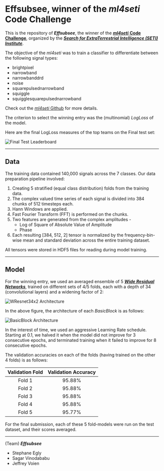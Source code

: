 # Effsubsee, winner of the _ml4seti_ Code Challenge

This is the repository of ___Effsubsee___, the winner of the [___ml4seti___ __Code Challenge__](http://www.seti.org/ml4seti), organized by the [___Search for ExtraTerrestrial Intelligence (SETI) Institute___](www.seti.org).

The objective of the _ml4seti_ was to train a classifier to differentiate between the following signal types:
* brightpixel
* narrowband
* narrowbanddrd
* noise
* squarepulsednarrowband
* squiggle
* squigglesquarepulsednarrowband

Check out the [_ml4seti_ Github](https://github.com/setiQuest/ML4SETI) for more details.

The criterion to select the winning entry was the (multinomial) _LogLoss_ of the model. 

Here are the final LogLoss measures of the top teams on the Final test set:

![Final Test Leaderboard](https://github.com/sgrvinod/Effsubsee-ml4seti-Code-Challenge/blob/master/img/final_leaderboard.png)

---
## Data

The training data contained 140,000 signals across the 7 classes. Our data preparation pipeline involved:

1. Creating 5 stratified (equal class distribution) folds from the training data. 
2. The complex valued time series of each signal is divided into 384 chunks of 512 timesteps each.
3. Hann Windows are applied. 
4. Fast Fourier Transform (FFT) is performed on the chunks.
5. Two features are generated from the complex amplitudes -
    - Log of Square of Absolute Value of Amplitude
    - Phase
6. Each resulting [384, 512, 2] tensor is normalized by the frequency-bin-wise mean and standard deviation across the entire training dataset.

All tensors were stored in HDF5 files for reading during model training.

---
## Model

For the winning entry, we used an averaged ensemble of 5 [___Wide Residual Networks___](https://arxiv.org/abs/1605.07146), trained on different sets of 4/5 folds, each with a depth of 34 (convolutional layers) and a widening factor of 2:

![WResnet34x2 Architecture](https://github.com/sgrvinod/Effsubsee-ml4seti-Code-Challenge/blob/master/img/wresnet34x2.png)

In the above figure, the architecture of each _BasicBlock_ is as follows:

![BasicBlock Architecture](https://github.com/sgrvinod/Effsubsee-ml4seti-Code-Challenge/blob/master/img/basicblock.PNG)

In the interest of time, we used an aggressive Learning Rate schedule. Starting at 0.1, we halved it when the model did not improve for 3 consecutive epochs, and terminated training when it failed to improve for 8 consecutive epochs.

The validation accuracies on each of the folds (having trained on the other 4 folds) is as follows:

| Validation Fold | Validation Accuracy |
| :-------------: | :-----------------: |
| Fold 1 | 95.88% |
| Fold 2 | 95.88% |
| Fold 3 | 95.88% |
| Fold 4 | 95.88% |
| Fold 5 | 95.77% |

For the final submission, each of these 5 fold-models were run on the test dataset, and their scores averaged.

---

(Team) ___Effsubsee___
* Stephane Egly
* Sagar Vinodababu
* Jeffrey Voien
